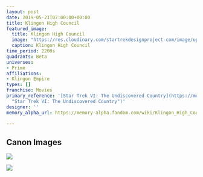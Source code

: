 ```yaml
---
layout: post
date: 2019-05-21T07:00:00+00:00
title: Klingon High Council
featured_image:
  title: Klingon High Council
  image: "https://res.cloudinary.com/startrekdesignproject-com/image/upload/v1558491191/KlingonHighCouncil.png"
  caption: Klingon High Council
time_period: 2200s
quadrants: Beta
universes:
- Prime
affiliations:
- Klingon Empire
types: []
franchise: Movies
primary_reference: '[Star Trek VI: The Undiscovered Country](https://memory-alpha.fandom.com/wiki/Star_Trek_VI:_The_Undiscovered_Country
  "Star Trek VI: The Undiscovered Country")'
designer: ''
memory_alpha_url: https://memory-alpha.fandom.com/wiki/Klingon_High_Council

---
```

## Canon Images

![](https://res.cloudinary.com/startrekdesignproject-com/image/upload/v1558491191/ST-Undiscovered-Country-Klingon-High-Council-2.jpg)

![](https://res.cloudinary.com/startrekdesignproject-com/image/upload/v1558491191/ST-Undiscovered-Country-Klingon-High-Council.jpg)